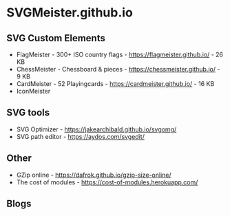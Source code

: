 # SVGMeister.github.io

## SVG Custom Elements

* FlagMeister - 300+ ISO country flags - https://flagmeister.github.io/ - 26 KB
* ChessMeister - Chessboard & pieces - https://chessmeister.github.io/ - 9 KB
* CardMeister - 52 Playingcards - https://cardmeister.github.io/ - 16 KB
* IconMeister

## SVG tools

* SVG Optimizer - https://jakearchibald.github.io/svgomg/
* SVG path editor - https://aydos.com/svgedit/

## Other

* GZip online - https://dafrok.github.io/gzip-size-online/
* The cost of modules - https://cost-of-modules.herokuapp.com/

## Blogs

